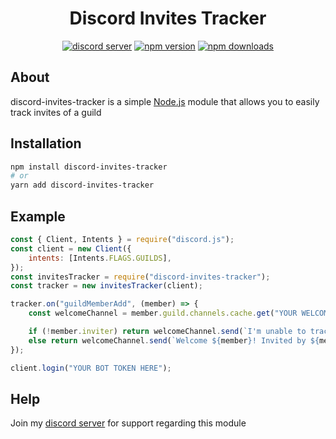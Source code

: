 <div align="center">
<h1>Discord Invites Tracker</h1>
<p>
    <a href="https://discord.gg/4JVfk6uKCk"><img src="https://img.shields.io/discord/827220483496869899" alt="discord server" /></a>
    <a href="https://www.npmjs.com/package/discord-invites-tracker"><img src="https://img.shields.io/npm/v/discord-invites-tracker.svg" alt="npm version" /></a>
    <a href="https://www.npmjs.com/package/discord-invites-tracker"><img src="https://img.shields.io/npm/dt/discord-invites-tracker.svg" alt="npm downloads" /></a>
  </p>
</div>

## About

discord-invites-tracker is a simple [Node.js](https://nodejs.org) module that allows you to easily track invites of a guild

## Installation

```sh
npm install discord-invites-tracker
# or
yarn add discord-invites-tracker
```

## Example

```js
const { Client, Intents } = require("discord.js");
const client = new Client({
    intents: [Intents.FLAGS.GUILDS],
});
const invitesTracker = require("discord-invites-tracker");
const tracker = new invitesTracker(client);

tracker.on("guildMemberAdd", (member) => {
    const welcomeChannel = member.guild.channels.cache.get("YOUR WELCOME CHANNEL ID HERE");

    if (!member.inviter) return welcomeChannel.send(`I'm unable to track who invited ${member}`);
    else return welcomeChannel.send(`Welcome ${member}! Invited by ${member.inviter}`);
});

client.login("YOUR BOT TOKEN HERE");
```

## Help
Join my [discord server](https://discord.gg/4JVfk6uKCk) for support regarding this module